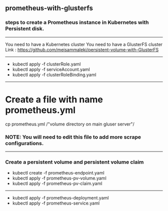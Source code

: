 ## prometheus-with-glusterfs
### steps to create a Prometheus instance in Kubernetes with Persistent disk.
****
You need to have a Kubernetes cluster 
You need to have a GlusterFS cluster
Link : https://github.com/meisammaleki/persistent-volume-with-GlusterFS

****

- kubectl apply -f clusterRole.yaml
- kubectl apply -f serviceAccount.yaml
- kubectl apply -f clusterRoleBinding.yaml

****

# Create a file with name prometheus.yml

cp prometheus.yml /"volume directory on main gluser server"/

### NOTE: You will need to edit this file to add more scrape configurations.
****
### Create a persistent volume and persistent volume claim
- kubectl create -f prometheus-endpoint.yaml
- kubectl apply -f prometheus-pv-volume.yaml
- kubectl apply -f prometheus-pv-claim.yaml

****
- kubectl apply -f prometheus-deployment.yaml
- kubectl apply -f prometheus-service.yaml
  
  

  
  

